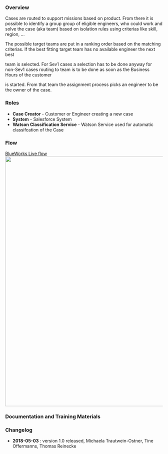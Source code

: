 ### Overview

Cases are routed to support missions based on product. From there it is possible to identify a group group of eligible engineers, who could work and solve the case (aka team) based on isolation rules using criterias like skill, region, ... 

The possible target teams are put in a ranking order based on the matching criterias. If the best fitting target team has no available engineer the next best 

team is selected. For Sev1 cases a selection has to be done anyway for non-Sev1 cases routing to team is to be done as soon as the Business Hours of the customer

is started. From that team the assignment process picks an engineer to be the owner of the case.

### Roles
 * **Case Creator** - Customer or Engineer creating a new case
 * **System** - 	Salesforce System
 * **Watson Classification Service** - Watson Service used for automatic classifcation of the Case

### Flow

<a href="https://ibm.blueworkslive.com/scr/processes/13ebf9e4f6#bpmn" target="_blank">BlueWorks Live flow</a>
<img src="https://media.github.ibm.com/user/19331/files/d4847bde-a634-11e8-949b-e35042c46305" width="800">

### Documentation and Training Materials

### Changelog
 * **2018-05-03** : version 1.0 released, Michaela Trautwein-Ostner, Tine Offermanns, Thomas Reinecke